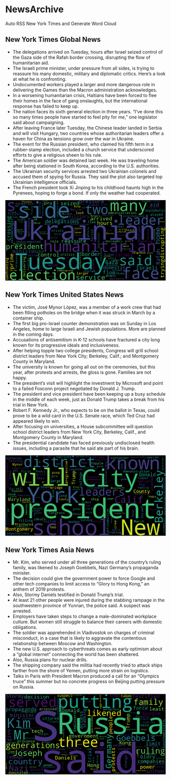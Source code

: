 # NewsArchive
Auto RSS New York Times and Generate Word Cloud

## New York Times Global News
* The delegations arrived on Tuesday, hours after Israel seized control of the Gaza side of the Rafah border crossing, disrupting the flow of humanitarian aid.
* The Israeli prime minister, under pressure from all sides, is trying to reassure his many domestic, military and diplomatic critics. Here’s a look at what he is confronting.
* Undocumented workers played a larger and more dangerous role in delivering the Games than the Macron administration acknowledges.
* In a worsening humanitarian crisis, Haitians have been forced to flee their homes in the face of gang onslaughts, but the international response has failed to keep up.
* The nation faces its sixth general election in three years. “I’ve done this so many times people have started to feel pity for me,” one legislator said about campaigning.
* After leaving France later Tuesday, the Chinese leader landed in Serbia and will visit Hungary, two countries whose authoritarian leaders offer a haven for China as tensions grow over the war in Ukraine.
* The event for the Russian president, who claimed his fifth term in a rubber-stamp election, included a church service that underscored efforts to give a religious sheen to his rule.
* The American soldier was detained last week. He was traveling home after being stationed in South Korea, according to the U.S. authorities.
* The Ukrainian security services arrested two Ukrainian colonels and accused them of spying for Russia. They said the plot also targeted top Ukrainian intelligence officials.
* The French president took Xi Jinping to his childhood haunts high in the Pyrenees, hoping to forge a bond. If only the weather had cooperated.

![Global](./global.png)
## New York Times United States News
* The victim, José Mynor López, was a member of a work crew that had been filling potholes on the bridge when it was struck in March by a container ship.
* The first big pro-Israel counter demonstration was on Sunday in Los Angeles, home to large Israeli and Jewish populations. More are planned in the coming days.
* Accusations of antisemitism in K-12 schools have fractured a city long known for its progressive ideals and inclusiveness.
* After helping topple two college presidents, Congress will grill school district leaders from New York City; Berkeley, Calif.; and Montgomery County in Maryland.
* The university is known for going all out on the ceremonies, but this year, after protests and arrests, the gloss is gone. Families are not happy.
* The president’s visit will highlight the investment by Microsoft and point to a failed Foxconn project negotiated by Donald J. Trump.
* The president and vice president have been keeping up a busy schedule in the middle of each week, just as Donald Trump takes a break from his trial in New York.
* Robert F. Kennedy Jr., who expects to be on the ballot in Texas, could prove to be a wild card in the U.S. Senate race, which Ted Cruz had appeared likely to win.
* After focusing on universities, a House subcommittee will question school district leaders from New York City, Berkeley, Calif., and Montgomery County in Maryland.
* The presidential candidate has faced previously undisclosed health issues, including a parasite that he said ate part of his brain.

![US](./usnews.png)
## New York Times Asia News
* Mr. Kim, who served under all three generations of the country’s ruling family, was likened to Joseph Goebbels, Nazi Germany’s propaganda minister.
* The decision could give the government power to force Google and other tech companies to limit access to “Glory to Hong Kong,” an anthem of 2019 protests.
* Also, Stormy Daniels testified in Donald Trump’s trial.
* At least 21 other people were injured during the stabbing rampage in the southwestern province of Yunnan, the police said. A suspect was arrested.
* Employers have taken steps to change a male-dominated workplace culture. But women still struggle to balance their careers with domestic obligations.
* The soldier was apprehended in Vladivostok on charges of criminal misconduct, in a case that is likely to aggravate the contentious relationship between Moscow and Washington.
* The new U.S. approach to cyberthreats comes as early optimism about a “global internet” connecting the world has been shattered.
* Also, Russia plans for nuclear drills.
* The shipping company said the militia had recently tried to attack ships farther from the shore of Yemen, putting more strain on logistics.
* Talks in Paris with President Macron produced a call for an “Olympics truce” this summer but no concrete progress on Beijing putting pressure on Russia.

![Asian](./asian.png)
